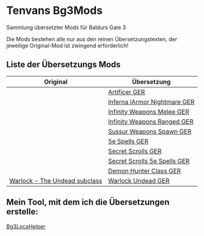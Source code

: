 # Tenvans Bg3Mods

Sammlung übersetzter Mods für Baldurs Gate 3

Die Mods bestehen alle nur aus den reinen Übersetzungstexten, der jeweilige Original-Mod ist zwingend erforderlich!

## Liste der Übersetzungs Mods

| Original                                                                          | Übersetzung                                                                      |
|-----------------------------------------------------------------------------------|----------------------------------------------------------------------------------|
|                                                                                   | [Artificer GER](https://www.nexusmods.com/baldursgate3/mods/3103)                |
|                                                                                   | [Inferna lArmor Nightmare GER](https://www.nexusmods.com/baldursgate3/mods/3178) |
|                                                                                   | [Infinity Weapons Melee GER](https://www.nexusmods.com/baldursgate3/mods/3226)   |
|                                                                                   | [Infinity Weapons Ranged GER](https://www.nexusmods.com/baldursgate3/mods/3212)  |
|                                                                                   | [Sussur Weapons Spawn GER](https://www.nexusmods.com/baldursgate3/mods/3228)     |
|                                                                                   | [5e Spells GER](https://www.nexusmods.com/baldursgate3/mods/3298)                |
|                                                                                   | [Secret Scrolls GER](https://www.nexusmods.com/baldursgate3/mods/3279)           |
|                                                                                   | [Secret Scrolls 5e Spells GER](https://www.nexusmods.com/baldursgate3/mods/3276) |
|                                                                                   | [Demon Hunter Class GER](https://www.nexusmods.com/baldursgate3/mods/3305)       |
| [Warlock - The Undead subclass](https://www.nexusmods.com/baldursgate3/mods/3045) | [Warlock Undead GER](https://www.nexusmods.com/baldursgate3/mods/3347)           |

## **Mein Tool, mit dem ich die Übersetzungen erstelle:**

[Bg3LocaHelper](https://www.nexusmods.com/baldursgate3/mods/3136)
